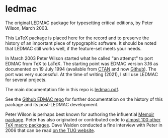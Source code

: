 # ledmac
The original LEDMAC package for typesetting critical editions, by Peter Wilson, March 2003.

This LaTeX package is placed here for the record and to preserve the history of an important 
piece of typographic software.  It should be noted that LEDMAC still works well, if the 
feature-set meets your needs.

In March 2003 Peter Wilson started what he called "an attempt" to port EDMAC
from TeX to LaTeX. The starting point was EDMAC version 3.16 
as documented on 19 July 1994 (available from [CTAN](https://www.ctan.org/pkg/ledmac) 
and now [Github](https://github.com/wujastyk/edmac)).  The port was very successful.  At the time of writing (2021), I still use LEDMAC for several projects.

The main documentation file in this repo is [ledmac.pdf](https://github.com/wujastyk/ledmac/blob/master/ledmac.pdf).

See the [Github EDMAC repo](https://github.com/wujastyk/edmac/blob/master/README.md) for further documentation on the history of this package and its post-LEDMAC development.

Peter Wilson is perhaps best known for authoring the influential [Memoir package](https://ctan.org/pkg/memoir).  Peter has also originated or contributed code to [almost 100 other TeX macro packages](https://ctan.org/author/wilson).  Dave Walden conducted a fine interview with Peter in 2006 that can be read [on the TUG website](https://tug.org/interviews/wilson.html).
